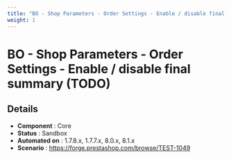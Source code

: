 ```yaml
---
title: "BO - Shop Parameters - Order Settings - Enable / disable final summary (TODO)"
weight: 1
---
```


# BO - Shop Parameters - Order Settings - Enable / disable final summary (TODO)
## Details
* **Component** : Core
* **Status** : Sandbox
* **Automated on** : 1.7.8.x, 1.7.7.x, 8.0.x, 8.1.x
* **Scenario** : https://forge.prestashop.com/browse/TEST-1049

